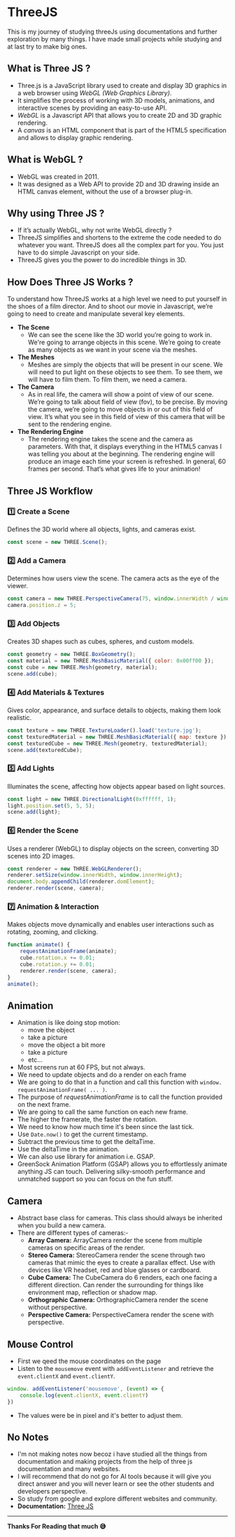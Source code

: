 # ThreeJS
This is my journey of studying threeJs using documentations and further exploration by many things. I have made small projects while studying and at last try to make big ones.

## What is Three JS ?
- Three.js is a JavaScript library used to create and display 3D graphics in a web browser using *WebGL (Web Graphics Library)*. 
- It simplifies the process of working with 3D models, animations, and interactive scenes by providing an easy-to-use API.
- *WebGL* is a Javascript API that allows you to create 2D and 3D graphic rendering.
- A *canvas* is an HTML component that is part of the HTML5 specification and allows to display graphic rendering.

## What is WebGL ?
- WebGL was created in 2011.
- It was designed as a Web API to provide 2D and 3D drawing inside an HTML canvas element, without the use of a browser plug-in.

## Why using Three JS ?
- If it’s actually WebGL, why not write WebGL directly ?
- ThreeJS simplifies and shortens to the extreme the code needed to do whatever you want. ThreeJS does all the complex part for you. You just have to do simple Javascript on your side.
- ThreeJS gives you the power to do incredible things in 3D.

## How Does Three JS Works ?
To understand how ThreeJS works at a high level we need to put yourself in the shoes of a film director. And to shoot our movie in Javascript, we’re going to need to create and manipulate several key elements.
- **The Scene**
    - We can see the scene like the 3D world you’re going to work in. We're going to arrange objects in this scene. We’re going to create as many objects as we want in your scene via the meshes.
- **The Meshes**
    - Meshes are simply the objects that will be present in our scene. We will need to put light on these objects to see them. To see them, we will have to film them. To film them, we need a camera.
- **The Camera**
    - As in real life, the camera will show a point of view of our scene. We’re going to talk about field of view (fov), to be precise. By moving the camera, we’re going to move objects in or out of this field of view. It’s what you see in this field of view of this camera that will be sent to the rendering engine.
- **The Rendering Engine**
    - The rendering engine takes the scene and the camera as parameters. With that, it displays everything in the HTML5 canvas I was telling you about at the beginning. The rendering engine will produce an image each time your screen is refreshed. In general, 60 frames per second. That’s what gives life to your animation!

## Three JS Workflow

### 1️⃣ Create a Scene
Defines the 3D world where all objects, lights, and cameras exist.
```javascript
const scene = new THREE.Scene();
```

### 2️⃣ Add a Camera
Determines how users view the scene. The camera acts as the eye of the viewer.
```javascript
const camera = new THREE.PerspectiveCamera(75, window.innerWidth / window.innerHeight, 0.1, 1000);
camera.position.z = 5;
```

### 3️⃣ Add Objects
Creates 3D shapes such as cubes, spheres, and custom models.
```javascript
const geometry = new THREE.BoxGeometry();
const material = new THREE.MeshBasicMaterial({ color: 0x00ff00 });
const cube = new THREE.Mesh(geometry, material);
scene.add(cube);
```

### 4️⃣ Add Materials & Textures
Gives color, appearance, and surface details to objects, making them look realistic.
```javascript
const texture = new THREE.TextureLoader().load('texture.jpg');
const texturedMaterial = new THREE.MeshBasicMaterial({ map: texture });
const texturedCube = new THREE.Mesh(geometry, texturedMaterial);
scene.add(texturedCube);
```

### 5️⃣ Add Lights
Illuminates the scene, affecting how objects appear based on light sources.
```javascript
const light = new THREE.DirectionalLight(0xffffff, 1);
light.position.set(5, 5, 5);
scene.add(light);
```

### 6️⃣ Render the Scene
Uses a renderer (WebGL) to display objects on the screen, converting 3D scenes into 2D images.
```javascript
const renderer = new THREE.WebGLRenderer();
renderer.setSize(window.innerWidth, window.innerHeight);
document.body.appendChild(renderer.domElement);
renderer.render(scene, camera);
```

### 7️⃣ Animation & Interaction
Makes objects move dynamically and enables user interactions such as rotating, zooming, and clicking.
```javascript
function animate() {
    requestAnimationFrame(animate);
    cube.rotation.x += 0.01;
    cube.rotation.y += 0.01;
    renderer.render(scene, camera);
}
animate();
```

## Animation
- Animation is like doing stop motion:
    - move the object
    - take a picture
    - move the object a bit more
    - take a picture
    - etc...
- Most screens run at 60 FPS, but not always.
- We need to update objects and do a render on each frame
- We are going to do that in a function and call this function with `window. requestAnimationFrame( ... )`.
- The purpose of *requestAnimationFrame* is to call the function provided on the next frame.
- We are going to call the same function on each new frame.
- The higher the framerate, the faster the rotation.
- We need to know how much time it's been since the last tick.
- Use `Date.now()` to get the current timestamp.
- Subtract the previous time to get the deltaTime.
- Use the deltaTime in the animation.
- We can also use library for animation i.e. GSAP.
- GreenSock Animation Platform (GSAP) allows you to effortlessly animate anything JS can touch. Delivering silky-smooth performance and unmatched support so you can focus on the fun stuff.

## Camera
- Abstract base class for cameras. This class should always be inherited when you build a new camera.
- There are different types of cameras:-
    - **Array Camera:** ArrayCamera render the scene from multiple cameras on specific areas of the render.
    - **Stereo Camera:** StereoCamera render the scene through two cameras that mimic the eyes to create a parallax effect. Use with devices like VR headset, red and blue glasses or cardboard.
    - **Cube Camera:** The CubeCamera do 6 renders, each one facing a different direction. Can render the surrounding for things like environment map, reflection or shadow map.
    - **Orthographic Camera:** OrthographicCamera render the scene without perspective.
    - **Perspective Camera:** PerspectiveCamera render the scene with perspective.

## Mouse Control
- First we qeed the mouse coordinates on the page
- Listen to the `mousemove` event with `addEventListener` and retrieve the `event.clientX` and `event.clientY`.
```js
window. addEventListener('mousemove', (event) => {
    console.log(event.clientX, event.clientY)
})
```
- The values were be in pixel and it's better to adjust them.

## No Notes
- I'm not making notes now becoz i have studied all the things from documentation and making projects from the help of three js documentation and many websites. 
- I will recommend that do not go for AI tools because it will give you direct answer and you will never learn or see the other students and developers perspective. 
- So study from google and explore different websites and community.
- **Documentation:** [Three JS](https://threejs.org/docs/index.html#manual/en/introduction/Installation)

---

**Thanks For Reading that much 😅**
